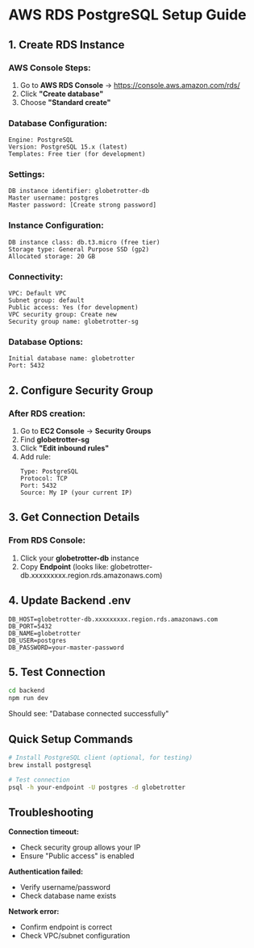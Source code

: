 # AWS RDS PostgreSQL Setup Guide

## 1. Create RDS Instance

### AWS Console Steps:
1. Go to **AWS RDS Console** → https://console.aws.amazon.com/rds/
2. Click **"Create database"**
3. Choose **"Standard create"**

### Database Configuration:
```
Engine: PostgreSQL
Version: PostgreSQL 15.x (latest)
Templates: Free tier (for development)
```

### Settings:
```
DB instance identifier: globetrotter-db
Master username: postgres
Master password: [Create strong password]
```

### Instance Configuration:
```
DB instance class: db.t3.micro (free tier)
Storage type: General Purpose SSD (gp2)
Allocated storage: 20 GB
```

### Connectivity:
```
VPC: Default VPC
Subnet group: default
Public access: Yes (for development)
VPC security group: Create new
Security group name: globetrotter-sg
```

### Database Options:
```
Initial database name: globetrotter
Port: 5432
```

## 2. Configure Security Group

### After RDS creation:
1. Go to **EC2 Console** → **Security Groups**
2. Find **globetrotter-sg**
3. Click **"Edit inbound rules"**
4. Add rule:
   ```
   Type: PostgreSQL
   Protocol: TCP
   Port: 5432
   Source: My IP (your current IP)
   ```

## 3. Get Connection Details

### From RDS Console:
1. Click your **globetrotter-db** instance
2. Copy **Endpoint** (looks like: globetrotter-db.xxxxxxxxx.region.rds.amazonaws.com)

## 4. Update Backend .env

```env
DB_HOST=globetrotter-db.xxxxxxxxx.region.rds.amazonaws.com
DB_PORT=5432
DB_NAME=globetrotter
DB_USER=postgres
DB_PASSWORD=your-master-password
```

## 5. Test Connection

```bash
cd backend
npm run dev
```

Should see: "Database connected successfully"

## Quick Setup Commands

```bash
# Install PostgreSQL client (optional, for testing)
brew install postgresql

# Test connection
psql -h your-endpoint -U postgres -d globetrotter
```

## Troubleshooting

**Connection timeout:**
- Check security group allows your IP
- Ensure "Public access" is enabled

**Authentication failed:**
- Verify username/password
- Check database name exists

**Network error:**
- Confirm endpoint is correct
- Check VPC/subnet configuration